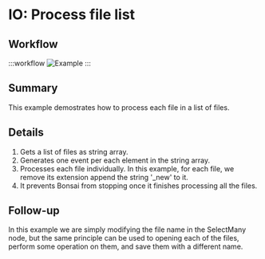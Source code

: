 # IO: Process file list

## Workflow

:::workflow
![Example](~/workflows//BonsaiExamples/IO/ProcessFileList/ProcessFileList.bonsai)
:::

## Summary
This example demostrates how to process each file in a list of files.

## Details
1. Gets a list of files as string array.
2. Generates one event per each element in the string array.
3. Processes each file individually. In this example, for each file, we remove its extension append the string '_new' to it.
4. It prevents Bonsai from stopping once it finishes processing all the files.

## Follow-up
In this example we are simply modifying the file name in the SelectMany node, but the same principle can be used to opening each of the files, perform some operation on them, and save them with a different name. 


